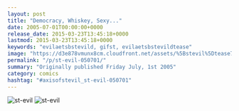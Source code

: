 ```yaml
---
layout: post
title: "Democracy, Whiskey, Sexy..."
date: 2005-07-01T00:00:00+0000
release_date: 2015-03-23T13:45:18+0000
lastmod: 2015-03-23T13:45:18+0000
keywords: "evilaetsbstevild, gifst, evilaetsbstevildtease"
image: "https://d3e878vmunx8cm.cloudfront.net/assets/%5Bstevil%5Dtease7-01-06.gif"
permalink: "/p/st-evil-050701/"
summary: "Originally published Friday July, 1st 2005"
category: comics
hashtag: "#axisofstevil_st-evil-050701"
---
```


![st-evil](https://d3e878vmunx8cm.cloudfront.net/assets/%5Bstevil%5Dtease7-01-06.gif)
![st-evil](https://d3e878vmunx8cm.cloudfront.net/assets/%5Bstevil%5D7-01-06.gif)
